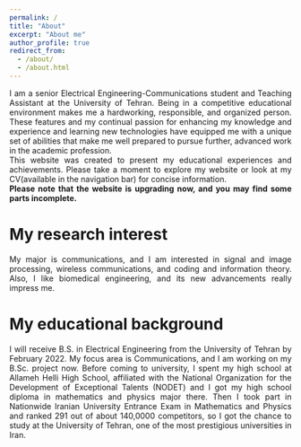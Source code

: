 ```yaml
---
permalink: /
title: "About"
excerpt: "About me"
author_profile: true
redirect_from: 
  - /about/
  - /about.html
---
```

<div style="text-align: justify">  

I am a senior Electrical Engineering-Communications student and Teaching Assistant at the University of Tehran. Being in a competitive educational environment makes me a hardworking, responsible, and organized person. These features and my continual passion for enhancing my knowledge and experience and learning new technologies have equipped me with a unique set of abilities that make me well prepared to pursue further, advanced work in the academic profession. 
<br />
This website was created to present my educational experiences and achievements. Please take a moment to explore my website or look at my CV(available in the navigation bar) for concise information.
<br />
**Please note that the website is upgrading now, and you may find some parts incomplete.**
</div>

My research interest
======
<div style="text-align: justify"> 
My major is communications, and I am interested in signal and image processing, wireless communications, and coding and information theory. Also, I like biomedical engineering, and its new advancements really impress me.
</div>

My educational background
======
<div style="text-align: justify"> 
I will receive B.S. in Electrical Engineering from the University of Tehran by February 2022. My focus area is Communications, and I am working on my B.Sc. project now. Before coming to university, I spent my high school at Allameh Helli High School, affiliated with the National Organization for the Development of Exceptional Talents (NODET) and
I got my high school diploma in mathematics and physics major there. Then I took part in Nationwide Iranian University Entrance Exam in Mathematics and Physics and ranked 291 out of about 140,0000 competitors, so I got the chance to study at the University of Tehran, one of the most prestigious universities in Iran.
</div>
